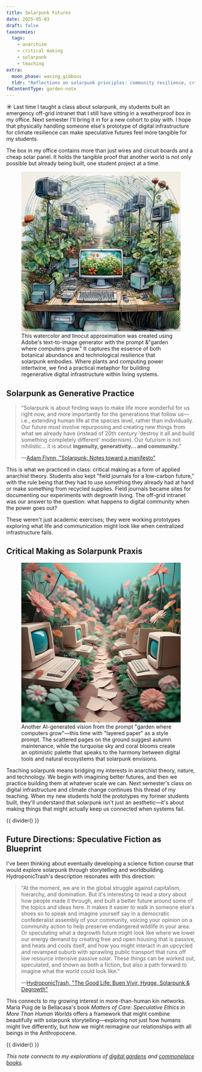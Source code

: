 ```yaml
---
title: Solarpunk Futures
date: 2025-05-03
draft: false
taxonomies:
  tags:
    - anarchism
    - critical making
    - solarpunk
    - teaching
extra:
  moon_phase: waxing_gibbous
  tldr: "Reflections on solarpunk principles: community resilience, critical making, and imagining better worlds beyond capitalism"
fmContentType: garden-note
---
```


<span class="og">☀</span> Last time I taught a class about solarpunk, my students built an emergency off-grid intranet that I still have sitting in a weatherproof box in my office. Next semester I'll bring it in for a new cohort to play with. I hope that physically handling someone else's prototype of digital infrastructure for climate resilience can make speculative futures feel more tangible for my students.

The box in my office contains more than just wires and circuit boards and a cheap solar panel. It holds the tangible proof that another world is not only possible but already being built, one student project at a time.

<figure class="center">
  <div class="pixel-corners--wrapper">
    <img src="/images/ai-digital-garden.png" alt="AI-generated watercolor and linocut-style illustration showing a greenhouse workspace where vintage computers and monitors grow like plants among lush tropical foliage. A modern iMac sits on a wooden desk surrounded by flourishing flowers and vines, while old CRT monitors are mounted on poles like tree trunks. Cables snake across the floor like roots. The arched glass ceiling frames this fusion of technology and nature in pale colors with detailed ink strokes." width="500px">
  </div>
  <figcaption>This watercolor and linocut approximation was created using Adobe's text-to-image generator with the prompt &"garden where computers grow." It captures the essence of both botanical abundance and technological resilience that solarpunk embodies. Where plants and computing power intertwine, we find a practical metaphor for building regenerative digital infrastructure within living systems.</figcaption>
</figure>

## Solarpunk as Generative Practice

> "Solarpunk is about finding ways to make life more wonderful for us right now, and more importantly for the generations that follow us—i.e., extending human life at the species level, rather than individually. Our future must involve repurposing and creating new things from what we already have (instead of 20th century 'destroy it all and build something completely different' modernism). Our futurism is not nihilistic... it is about **ingenuity, generativity... and community.**"
>
> —[Adam Flynn, "Solarpunk: Notes toward a manifesto"](https://hieroglyph.asu.edu/2014/09/solarpunk-notes-toward-a-manifesto/)

This is what we practiced in class: critical making as a form of applied anarchist theory. Students also kept "field journals for a low-carbon future," with the rule being that they had to use something they already had at hand or make something from recycled supplies. Field journals became sites for documenting our experiments with degrowth living. The off-grid intranet was our answer to the question: what happens to digital community when the power goes out?

These weren't just academic exercises; they were working prototypes exploring what life and communication might look like when centralized infrastructure fails.

## Critical Making as Solarpunk Praxis

<figure class="center">
  <div class="pixel-corners--wrapper">
    <img src="/images/ai-computer-garden.png" alt="AI-generated image showing rows of early Macintosh Plus computers arranged like planted crops in garden beds. Pink coral-colored flowers and green foliage grow abundantly alongside and between the computers. Sheets of paper are scattered like leaves on a pale pink pathway that runs between the rows. The scene is rendered in soft pastels with a dreamlike quality, set against a turquoise sky." width="500px">
  </div>
  <figcaption>Another AI-generated vision from the prompt "garden where computers grow"—this time with "layered paper" as a style prompt. The scattered pages on the ground suggest autumn maintenance, while the turquoise sky and coral blooms create an optimistic palette that speaks to the harmony between digital tools and natural ecosystems that solarpunk envisions.</figcaption>
</figure>

Teaching solarpunk means bridging my interests in anarchist theory, nature, and technology. We begin with imagining better futures, and then we practice building them at whatever scale we can. Next semester's class on digital infrastructure and climate change continues this thread of my teaching. When my new students hold the prototypes my former students built, they'll understand that solarpunk isn't just an aesthetic—it's about making things that might actually keep us connected when systems fail.

{{ divider() }}

## Future Directions: Speculative Fiction as Blueprint

I've been thinking about eventually developing a science fiction course that would explore solarpunk through storytelling and worldbuilding. HydroponicTrash's description resonates with this direction:

> "At the moment, we are in the global struggle against capitalism, hierarchy, and domination. But it's interesting to read a story about how people made it through, and built a better future around some of the topics and ideas here. It makes it easier to walk in someone else's shoes so to speak and imagine yourself say in a democratic confederalist assembly of your community, voicing your opinion on a community action to help preserve endangered wildlife in your area. Or speculating what a degrowth future might look like where we lower our energy demand by creating free and open housing that is passive, and heats and cools itself, and how you might interact in an upcycled and revamped suburb with sprawling public transport that runs off low resource intensive passive solar. These things can be worked out, speculated, and shown as both a fiction, but also a path forward to imagine what the world could look like."
>
> —[HydroponicTrash, "The Good Life: Buen Vivir, Hygge, Solarpunk & Degrowth"](https://anarchosolarpunk.substack.com/p/goodlife)

This connects to my growing interest in more-than-human kin networks. Maria Puig de la Bellacasa's book *Matters of Care: Speculative Ethics in More Than Human Worlds* offers a framework that might combine beautifully with solarpunk storytelling—exploring not just how humans might live differently, but how we might reimagine our relationships with all beings in the Anthropocene.

{{ divider() }}

*This note connects to my explorations of [digital gardens](@/notes/digital-gardens.md) and [commonplace books](@/notes/commonplace-books.md).*